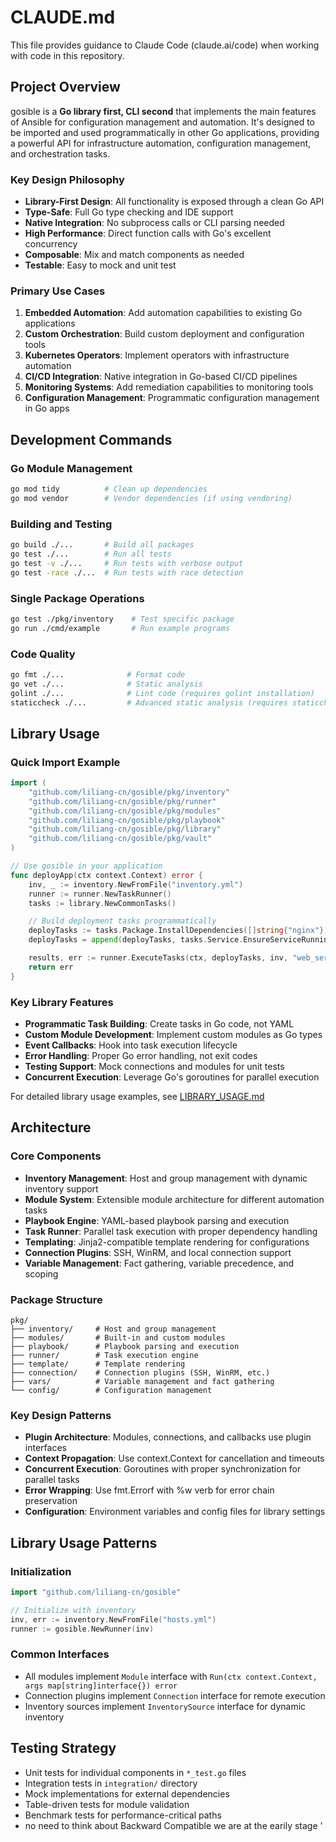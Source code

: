 # CLAUDE.md

This file provides guidance to Claude Code (claude.ai/code) when working with code in this repository.

## Project Overview

gosible is a **Go library first, CLI second** that implements the main features of Ansible for configuration management and automation. It's designed to be imported and used programmatically in other Go applications, providing a powerful API for infrastructure automation, configuration management, and orchestration tasks.

### Key Design Philosophy

- **Library-First Design**: All functionality is exposed through a clean Go API
- **Type-Safe**: Full Go type checking and IDE support
- **Native Integration**: No subprocess calls or CLI parsing needed
- **High Performance**: Direct function calls with Go's excellent concurrency
- **Composable**: Mix and match components as needed
- **Testable**: Easy to mock and unit test

### Primary Use Cases

1. **Embedded Automation**: Add automation capabilities to existing Go applications
2. **Custom Orchestration**: Build custom deployment and configuration tools
3. **Kubernetes Operators**: Implement operators with infrastructure automation
4. **CI/CD Integration**: Native integration in Go-based CI/CD pipelines
5. **Monitoring Systems**: Add remediation capabilities to monitoring tools
6. **Configuration Management**: Programmatic configuration management in Go apps

## Development Commands

### Go Module Management

```bash
go mod tidy          # Clean up dependencies
go mod vendor        # Vendor dependencies (if using vendoring)
```

### Building and Testing

```bash
go build ./...       # Build all packages
go test ./...        # Run all tests
go test -v ./...     # Run tests with verbose output
go test -race ./...  # Run tests with race detection
```

### Single Package Operations

```bash
go test ./pkg/inventory    # Test specific package
go run ./cmd/example       # Run example programs
```

### Code Quality

```bash
go fmt ./...              # Format code
go vet ./...              # Static analysis
golint ./...              # Lint code (requires golint installation)
staticcheck ./...         # Advanced static analysis (requires staticcheck)
```

## Library Usage

### Quick Import Example

```go
import (
    "github.com/liliang-cn/gosible/pkg/inventory"
    "github.com/liliang-cn/gosible/pkg/runner"
    "github.com/liliang-cn/gosible/pkg/modules"
    "github.com/liliang-cn/gosible/pkg/playbook"
    "github.com/liliang-cn/gosible/pkg/library"
    "github.com/liliang-cn/gosible/pkg/vault"
)

// Use gosible in your application
func deployApp(ctx context.Context) error {
    inv, _ := inventory.NewFromFile("inventory.yml")
    runner := runner.NewTaskRunner()
    tasks := library.NewCommonTasks()

    // Build deployment tasks programmatically
    deployTasks := tasks.Package.InstallDependencies([]string{"nginx"})
    deployTasks = append(deployTasks, tasks.Service.EnsureServiceRunning("nginx")...)

    results, err := runner.ExecuteTasks(ctx, deployTasks, inv, "web_servers")
    return err
}
```

### Key Library Features

- **Programmatic Task Building**: Create tasks in Go code, not YAML
- **Custom Module Development**: Implement custom modules as Go types
- **Event Callbacks**: Hook into task execution lifecycle
- **Error Handling**: Proper Go error handling, not exit codes
- **Testing Support**: Mock connections and modules for unit tests
- **Concurrent Execution**: Leverage Go's goroutines for parallel execution

For detailed library usage examples, see [LIBRARY_USAGE.md](LIBRARY_USAGE.md)

## Architecture

### Core Components

- **Inventory Management**: Host and group management with dynamic inventory support
- **Module System**: Extensible module architecture for different automation tasks
- **Playbook Engine**: YAML-based playbook parsing and execution
- **Task Runner**: Parallel task execution with proper dependency handling
- **Templating**: Jinja2-compatible template rendering for configurations
- **Connection Plugins**: SSH, WinRM, and local connection support
- **Variable Management**: Fact gathering, variable precedence, and scoping

### Package Structure

```
pkg/
├── inventory/     # Host and group management
├── modules/       # Built-in and custom modules
├── playbook/      # Playbook parsing and execution
├── runner/        # Task execution engine
├── template/      # Template rendering
├── connection/    # Connection plugins (SSH, WinRM, etc.)
├── vars/          # Variable management and fact gathering
└── config/        # Configuration management
```

### Key Design Patterns

- **Plugin Architecture**: Modules, connections, and callbacks use plugin interfaces
- **Context Propagation**: Use context.Context for cancellation and timeouts
- **Concurrent Execution**: Goroutines with proper synchronization for parallel tasks
- **Error Wrapping**: Use fmt.Errorf with %w verb for error chain preservation
- **Configuration**: Environment variables and config files for library settings

## Library Usage Patterns

### Initialization

```go
import "github.com/liliang-cn/gosible"

// Initialize with inventory
inv, err := inventory.NewFromFile("hosts.yml")
runner := gosible.NewRunner(inv)
```

### Common Interfaces

- All modules implement `Module` interface with `Run(ctx context.Context, args map[string]interface{}) error`
- Connection plugins implement `Connection` interface for remote execution
- Inventory sources implement `InventorySource` interface for dynamic inventory

## Testing Strategy

- Unit tests for individual components in `*_test.go` files
- Integration tests in `integration/` directory
- Mock implementations for external dependencies
- Table-driven tests for module validation
- Benchmark tests for performance-critical paths
- no need to think about Backward Compatible we are at the earily stage '
